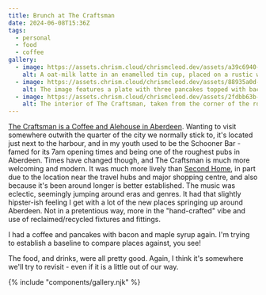 ```yaml
---
title: Brunch at The Craftsman
date: 2024-06-08T15:36Z
tags:
  - personal
  - food
  - coffee
gallery:
  - image: https://assets.chrism.cloud/chrismcleod.dev/assets/a39c6940-1107-4b2e-ba67-25c3c7d92aaa.jpg
    alt: A oat-milk latte in an enamelled tin cup, placed on a rustic wooden table. The foamed milk has been poured in such a way as to resemble a heart. The blue enamelling around the rim has been chipped through frequent use, as has the handle.
  - image: https://assets.chrism.cloud/chrismcleod.dev/assets/88935a0d-af49-4210-acb4-293b3fc06d14.jpg
    alt: The image features a plate with three pancakes topped with bacon and powdered sugar, accompanied by a container of syrup. The plate has a blue floral design and rests on a rustic wooden table.
  - image: https://assets.chrism.cloud/chrismcleod.dev/assets/2fdbb63b-689e-45bd-b188-f3c4545280a5.JPG
    alt: The interior of The Craftsman, taken from the corner of the room; with a bar area showcasing a variety of bottles, bar stools, and wooden dining tables with patrons. The ceiling has exposed ductwork, and there are blackboard menus with specials. A pink purse is on a table, and a “DOGS WELCOME” sign indicates a pet-friendly policy
---
```


[The Craftsman is a Coffee and Alehouse in Aberdeen](https://thecraftsmancompany.com/). Wanting to visit somewhere outwith the quarter of the city we normally stick to, it's located just next to the harbour, and in my youth used to be the Schooner Bar - famed for its 7am opening times and being one of the roughest pubs in Aberdeen. Times have changed though, and The Craftsman is much more welcoming and modern. It was much more lively than [Second Home](https://chrismcleod.dev/blog/brunch-at-second-home/), in part due to the location near the travel hubs and major shopping centre, and also because it's been around longer is better established. The music was eclectic, seemingly jumping around eras and genres. It had that slightly hipster-ish feeling I get with a lot of the new places springing up around Aberdeen. Not in a pretentious way, more in the "hand-crafted" vibe and use of reclaimed/recycled fixtures and fittings.

I had a coffee and pancakes with bacon and maple syrup again. I'm trying to establish a baseline to compare places against, you see!

The food, and drinks, were all pretty good. Again, I think it's somewhere we'll try to revisit - even if it is a little out of our way.

{% include "components/gallery.njk" %}